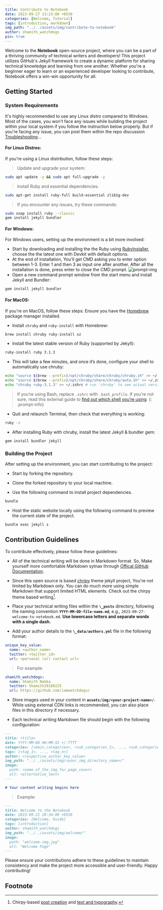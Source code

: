 ```yaml
---
title: Contribute to Notebook
date: 2023-09-27 13:23:00 +0530
categories: [Welcome, Tutorial]
tags: [introduction, markdown]
img_path: "../../assets/img/contribute-to-notebook"
author: shamith_watchdogs
pin: true
---
```


Welcome to the **Notebook** open-source project, where you can be a part of a thriving community of technical writers and developers! This project utilizes GitHub's Jekyll framework to create a dynamic platform for sharing technical knowledge and learning from one another. Whether you're a beginner eager to learn or an experienced developer looking to contribute, Notebook offers a win-win opportunity for all.

## Getting Started

### System Requirements

It's highly recommended to use any Linux distro compared to Windows. Most of the cases, you won't face any issues while building the project within your local system if you follow the instruction below properly. But if you're facing any issue, you can post them within the repo discussion [Troubleshooting](https://github.com/Grow-with-Open-Source/Notebook/discussions/2 "Goto Troubleshooting Discussion")...

#### For Linux Distros:

If you're using a Linux distribution, follow these steps:

> Update and upgrade your system:

```bash
sudo apt update -y && sudo apt full-upgrade -y
```

> Install Ruby and essential dependencies:

```bash
sudo apt-get install ruby-full build-essential zlib1g-dev
```

> If you encounter any issues, try these commands:

```bash
sudo snap install ruby --classic
gem install jekyll bundler
```

#### For Windows:

For Windows users, setting up the environment is a bit more involved:

- Start by downloading and installing the the Ruby using [RubyInstaller](https://rubyinstaller.org/downloads/ "Download RubyInstaller"), choose the the latest one with Devkit with default options.
- At the end of installation, You'll get CMD asking you to enter option between 1-3. Enter 1 and then 3 as input one after another. After all the installation is done, press enter to close the CMD prompt.
  ![prompt-img](cmd-prompt-img.png)
- Open a new command prompt window from the start menu and install Jekyll and Bundler:

```bash
gem install jekyll bundler
```

#### For MacOS:
If you're on MacOS, follow these steps:
Ensure you have the [Homebrew](https://brew.sh/ "Install Homebrew") package manager installed.

- Install `chruby` and `ruby-install` with Homebrew:
```bash
brew install chruby ruby-install xz
```

- Install the latest stable version of Ruby (supported by Jekyll):
```bash
ruby-install ruby 3.1.3
```

- This will take a few minutes, and once it’s done, configure your shell to automatically use chruby:
```bash
echo "source $(brew --prefix)/opt/chruby/share/chruby/chruby.sh" >> ~/.zshrc
echo "source $(brew --prefix)/opt/chruby/share/chruby/auto.sh" >> ~/.zshrc
echo "chruby ruby-3.1.3" >> ~/.zshrc # run 'chruby' to see actual version
```

> If you’re using Bash, replace `.zshrc` with `.bash_profile`. If you’re not sure, read this external guide to [find out which shell you’re using](https://www.moncefbelyamani.com/which-shell-am-i-using-how-can-i-switch/ "find you shell").
{: .prompt-info}

- Quit and relaunch Terminal, then check that everything is working:
```bash
ruby -v
```

- After installing Ruby with chruby, install the latest Jekyll & bundler gem:
```bash
gem install bundler jekyll
```
### Building the Project

After setting up the environment, you can start contributing to the project:

- Start by forking the repository.

- Clone the forked repository to your local machine.

- Use the following command to install project dependencies.

```bash
bundle
```

- Host the static website locally using the following command to preview the current state of the project.

```bash
bundle exec jekyll s
```

## Contribution Guidelines

To contribute effectively, please follow these guidelines:

- All of the technical writing will be done in Markdown format. So, Make yourself more comfortable Markdown sytnax through [Offical GitHub Documentation](https://docs.github.com/en/get-started/writing-on-github/getting-started-with-writing-and-formatting-on-github/quickstart-for-writing-on-github "visit the offical GitHub Docs").

- Since this open source is based [chripy](https://github.com/cotes2020/jekyll-theme-chirpy "visit offical chirpy theme repo") theme jekyll project, You're not limited by Markdown only. You can do much more using simple Markdown that support limited HTML elements. Check out the chirpy theme based writing[^chirpy-theme-writing].

- Place your technical writing files within the **`\_posts`** directory, following the naming convention **`YYYY-MM-DD-file-name.md`**, e.g., `2023-09-27-welcome-to-notebook.md`. **Use lowercase letters and separate words with a single dash.**

- Add your author details to the **`\_data/authors.yml`** file in the following format:

```yaml
unique_key_value:
  name: <author_name>
  twitter: <twitter_id>
  url: <personal (or) contact url>
```

> For example:

```yaml
shamith_watchdogs:
  name: Shamith Nakka
  twitter: Shamith29188225
  url: https://github.com/iamwatchdogs/
```

- Store images used in your content in **`assets/img/<your-project-name>/`**. While using external CDN links is recommended, you can also place files in this directory if necessary.

- Each technical writing Markdown file should begin with the following configuration:

```md
---
title: <title>
date: YYYY-MM-DD HH:MM:SS +/-TTTT
categories: [<main_categories>, <sub_categories_1>, ..., <sub_categories_n>]
tags: [<tag_1>, ..., <tag_n>]
author: <respective_author_key_value>
img_path: "../../assets/img/<your_img_directory_name>/"
image:
  path: <name_of_the_img_for_page_cover>
  alt: <alternative_text>
---

# Your content writing begins here
```

> Example:

```md
---
title: Welcome to the Notebook
date: 2023-09-21 20:34:00 +0530
categories: [Welcome, Guide]
tags: [introduction]
author: shamith_watchdogs
img_path: "../../assets/img/welcome/"
image:
  path: "welcome-img.jpg"
  alt: "Welcome Page"
---
```

Please ensure your contributions adhere to these guidelines to maintain consistency and make the project more accessible and user-friendly. Happy contributing!

## Footnote

[^chirpy-theme-writing]: Chirpy-based [post creation](https://chirpy.cotes.page/posts/write-a-new-post/) and [text and typography](https://chirpy.cotes.page/posts/text-and-typography/).
